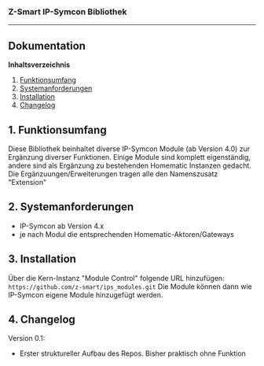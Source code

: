 ### Z-Smart IP-Symcon Bibliothek
---

## Dokumentation

**Inhaltsverzeichnis**

1. [Funktionsumfang](#1-funktionsumfang) 
2. [Systemanforderungen](#2-systemanforderungen)
3. [Installation](#3-installation)
4. [Changelog](#4-changelog) 

## 1. Funktionsumfang
Diese Bibliothek beinhaltet diverse IP-Symcon Module (ab Version 4.0) zur Ergänzung diverser Funktionen. Einige Module sind komplett eigenständig, 
andere sind als Ergänzung zu bestehenden Homematic Instanzen gedacht. Die Ergänzuungen/Erweiterungen tragen alle den Namenszusatz "Extension"

## 2. Systemanforderungen
- IP-Symcon ab Version 4.x
- je nach Modul die entsprechenden Homematic-Aktoren/Gateways

## 3. Installation
Über die Kern-Instanz "Module Control" folgende URL hinzufügen:
`https://github.com/z-smart/ips_modules.git`
Die Module können dann wie IP-Symcon eigene Module hinzugefügt werden.


## 4. Changelog
Version 0.1:
  - Erster struktureller Aufbau des Repos. Bisher praktisch ohne Funktion

